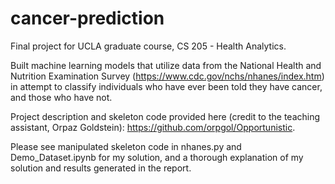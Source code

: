 # cancer-prediction
Final project for UCLA graduate course, CS 205 - Health Analytics. 

Built machine learning models that utilize data from the National Health and Nutrition Examination Survey (https://www.cdc.gov/nchs/nhanes/index.htm) in attempt to classify individuals who have ever been told they have cancer, and those who have not.

Project description and skeleton code provided here (credit to the teaching assistant, Orpaz Goldstein): https://github.com/orpgol/Opportunistic.

Please see manipulated skeleton code in nhanes.py and Demo_Dataset.ipynb for my solution, and a thorough explanation of my solution and results generated in the report.
